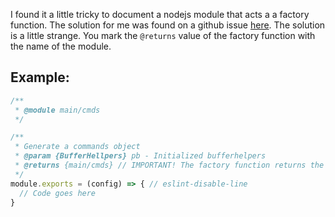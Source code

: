I found it a little tricky to document a nodejs module that acts a a factory function.
The solution for me was found on a github issue [here](https://github.com/jsdoc3/jsdoc/issues/1086).
The solution is a little strange. You mark the `@returns` value of the factory function with the name of the
module.

## Example:

```javascript
/**
 * @module main/cmds
 */

/**
 * Generate a commands object
 * @param {BufferHellpers} pb - Initialized bufferhelpers
 * @returns {main/cmds} // IMPORTANT! The factory function returns the name of the module.
 */
module.exports = (config) => { // eslint-disable-line
  // Code goes here
}
```
